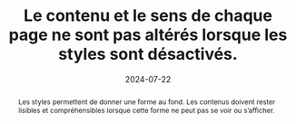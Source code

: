 ---
title: Le contenu et le sens de chaque page ne sont pas altérés lorsque les styles sont désactivés.
abstract: Les styles permettent de donner une forme au fond. Les contenus doivent rester lisibles et compréhensibles lorsque cette forme ne peut pas se voir ou s’afficher.
categories: [" Présentation"]
agrege: O4178-E058
opquast: '4 178'
indiceebook: '58'
description: "Règle n° 058"
before: "057"
weight: "058"
after: "059"
actif: '1'
layout: rules
date: 2024-07-22
tags: ["accessibilité", "Utilisabilité", "Lisibilité"]
objectif: ["Permettre la compréhension des contenus par les lecteurs dont le logiciel de lecture / liseuse  n'appliquera pas les feuilles de styles embarquées dans le livre numérique ou dont le mode d'accès n'est pas visuel.", "Améliorer l’accessibilité des contenus aux lectrices et lecteurs handicapées."]
Meo: ["On veillera à conserver la cohérence des contenus dans les fichiers HTML (i. e. les balises de structuration&nbsp;: h1, h2, p, et sémantiques&nbsp;:  em, strong…), pour les présenter dans le même ordre et avec le même sens avec ou sans mise en forme CSS."]
Controle: ["Utiliser ACE pour vérifier la structure logique du contenu (onglet « Structures » du rapport ACE).", "Vérifier que les contenus restent lisibles, par exemple dans le cas d’une image HTML transparente dont la lisibilité dépendra de la couleur d’arrière-plan appliquée avec la propriété background-color"]
epubcheck: 
ace: 
humancheck: true
Source: ["Opquast"]
Referentiel: [""]
steps: ["conception", "Fabrication"]
---